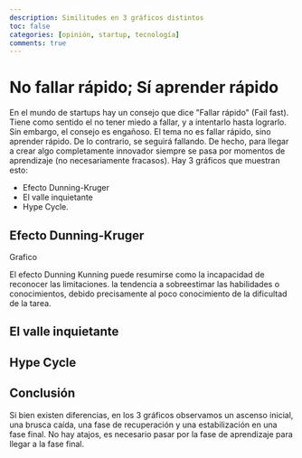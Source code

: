 ```yaml
---
description: Similitudes en 3 gráficos distintos
toc: false
categories: [opinión, startup, tecnología]
comments: true
---
```


# No fallar rápido; Sí aprender rápido

En el mundo de startups hay un consejo que dice "Fallar rápido" (Fail fast). Tiene como sentido el no tener miedo a fallar, y a intentarlo hasta lograrlo. Sin embargo, el consejo es engañoso. El tema no es fallar rápido, sino aprender rápido. De lo contrario, se seguirá fallando. De hecho, para llegar a crear algo completamente innovador siempre se pasa por momentos de aprendizaje (no necesariamente fracasos). Hay 3 gráficos que muestran esto:
* Efecto Dunning-Kruger 
* El valle inquietante
* Hype Cycle.

## Efecto Dunning-Kruger

Grafico

El efecto Dunning Kunning puede resumirse como la incapacidad de reconocer las limitaciones.
la tendencia a sobreestimar las habilidades o conocimientos, debido precisamente al poco conocimiento de la dificultad de la tarea. 

## El valle inquietante

## Hype Cycle

## Conclusión
Si bien existen diferencias, en los 3 gráficos observamos un ascenso inicial, una brusca caída, una fase de recuperación y una estabilización en una fase final. No hay atajos, es necesario pasar por la fase de aprendizaje para llegar a la fase final.